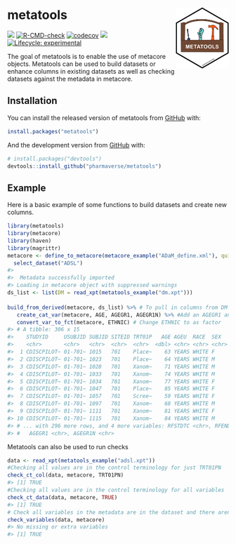 
<!-- README.md is generated from README.Rmd. Please edit that file -->

# metatools <a href='https://github.com/pharmaverse/metatools'><img src="man/figures/metatools.png" align="right" style="height:139px;"/></a>

<!-- badges: start -->

[<img src="http://pharmaverse.org/shields/metatools.svg">](https://pharmaverse.org)
[![R-CMD-check](https://github.com/pharmaverse/metatools/workflows/R-CMD-check/badge.svg)](https://github.com/pharmaverse/metatools/actions)
[![codecov](https://codecov.io/gh/pharmaverse/metatools/branch/main/graph/badge.svg?token=55N5APFLPA)](https://codecov.io/gh/pharmaverse/metatools)
[<img src="https://img.shields.io/badge/License-MIT-blue.svg">](https://github.com/pharmaverse/metatools/blob/main/LICENSE)
[![Lifecycle:
experimental](https://img.shields.io/badge/lifecycle-experimental-orange.svg)](https://lifecycle.r-lib.org/articles/stages.html#experimental)
<!-- badges: end -->

The goal of metatools is to enable the use of metacore objects.
Metatools can be used to build datasets or enhance columns in existing
datasets as well as checking datasets against the metadata in metacore.

## Installation

You can install the released version of metatools from
[GitHub](https://github.com/) with:

``` r
install.packages("metatools")
```

And the development version from [GitHub](https://github.com/) with:

``` r
# install.packages("devtools")
devtools::install_github("pharmaverse/metatools")
```

## Example

Here is a basic example of some functions to build datasets and create
new columns.

``` r
library(metatools)
library(metacore)
library(haven)
library(magrittr)
metacore <- define_to_metacore(metacore_example("ADaM_define.xml"), quiet = TRUE) %>%
  select_dataset("ADSL")
#> 
#>  Metadata successfully imported
#> Loading in metacore object with suppressed warnings
ds_list <- list(DM = read_xpt(metatools_example("dm.xpt")))

build_from_derived(metacore, ds_list) %>% # To pull in columns from DM to be in ADSL
   create_cat_var(metacore, AGE, AGEGR1, AGEGR1N) %>% #Add an AGEGR1 and AGEGR1N column
   convert_var_to_fct(metacore, ETHNIC) # Change ETHNIC to as factor 
#> # A tibble: 306 x 15
#>    STUDYID     USUBJID SUBJID SITEID TRT01P   AGE AGEU  RACE  SEX   ETHNIC DTHFL
#>    <chr>       <chr>   <chr>  <chr>  <chr>  <dbl> <chr> <chr> <chr> <fct>  <chr>
#>  1 CDISCPILOT~ 01-701~ 1015   701    Place~    63 YEARS WHITE F     HISPA~ ""   
#>  2 CDISCPILOT~ 01-701~ 1023   701    Place~    64 YEARS WHITE M     HISPA~ ""   
#>  3 CDISCPILOT~ 01-701~ 1028   701    Xanom~    71 YEARS WHITE M     NOT H~ ""   
#>  4 CDISCPILOT~ 01-701~ 1033   701    Xanom~    74 YEARS WHITE M     NOT H~ ""   
#>  5 CDISCPILOT~ 01-701~ 1034   701    Xanom~    77 YEARS WHITE F     NOT H~ ""   
#>  6 CDISCPILOT~ 01-701~ 1047   701    Place~    85 YEARS WHITE F     NOT H~ ""   
#>  7 CDISCPILOT~ 01-701~ 1057   701    Scree~    59 YEARS WHITE F     HISPA~ ""   
#>  8 CDISCPILOT~ 01-701~ 1097   701    Xanom~    68 YEARS WHITE M     NOT H~ ""   
#>  9 CDISCPILOT~ 01-701~ 1111   701    Xanom~    81 YEARS WHITE F     NOT H~ ""   
#> 10 CDISCPILOT~ 01-701~ 1115   701    Xanom~    84 YEARS WHITE M     NOT H~ ""   
#> # ... with 296 more rows, and 4 more variables: RFSTDTC <chr>, RFENDTC <chr>,
#> #   AGEGR1 <chr>, AGEGR1N <chr>
```

Metatools can also be used to run checks

``` r
data <- read_xpt(metatools_example("adsl.xpt"))
#Checking all values are in the control terminology for just TRT01PN
check_ct_col(data, metacore, TRT01PN)
#> [1] TRUE
#Checking all values are in the control terminology for all variables 
check_ct_data(data, metacore, TRUE)
#> [1] TRUE
# Check all variables in the metadata are in the dataset and there aren't any extra columns 
check_variables(data, metacore)
#> No missing or extra variables
#> [1] TRUE
```
